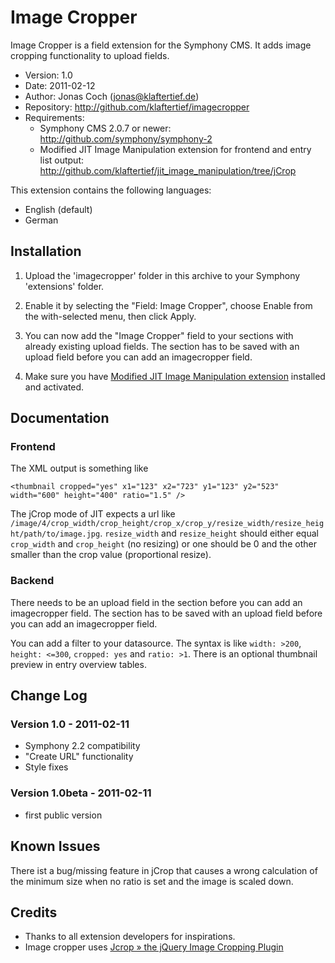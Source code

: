 # Image Cropper

Image Cropper is a field extension for the Symphony CMS. It adds image cropping functionality to upload fields.

* Version: 1.0
* Date: 2011-02-12
* Author: Jonas Coch (jonas@klaftertief.de)
* Repository: <http://github.com/klaftertief/imagecropper>
* Requirements:
	* Symphony CMS 2.0.7 or newer: <http://github.com/symphony/symphony-2>
	* Modified JIT Image Manipulation extension for frontend and entry list output: <http://github.com/klaftertief/jit_image_manipulation/tree/jCrop>

This extension contains the following languages:

* English (default)
* German

## Installation

1. Upload the 'imagecropper' folder in this archive to your Symphony 'extensions' folder.

2. Enable it by selecting the "Field: Image Cropper", choose Enable from the with-selected menu, then click Apply.

3. You can now add the "Image Cropper" field to your sections with already existing upload fields. The section has to be saved with an upload field before you can add an imagecropper field.

4. Make sure you have [Modified JIT Image Manipulation extension](http://github.com/klaftertief/jit_image_manipulation/tree/jCrop) installed and activated.

## Documentation

### Frontend

The XML output is something like

	<thumbnail cropped="yes" x1="123" x2="723" y1="123" y2="523" width="600" height="400" ratio="1.5" />

The jCrop mode of JIT expects a url like `/image/4/crop_width/crop_height/crop_x/crop_y/resize_width/resize_height/path/to/image.jpg`. `resize_width` and `resize_height` should either equal `crop_width` and `crop_height` (no resizing) or one should be 0 and the other smaller than the crop value (proportional resize).

### Backend

There needs to be an upload field in the section before you can add an imagecropper field. The section has to be saved with an upload field before you can add an imagecropper field.

You can add a filter to your datasource. The syntax is like `width: >200`, `height: <=300`, `cropped: yes` and `ratio: >1`.
There is an optional thumbnail preview in entry overview tables.

## Change Log

### Version 1.0 - 2011-02-11

* Symphony 2.2 compatibility
* "Create URL" functionality
* Style fixes

### Version 1.0beta - 2011-02-11

* first public version

## Known Issues

There ist a bug/missing feature in jCrop that causes a wrong calculation of the minimum size when no ratio is set and the image is scaled down.

## Credits

* Thanks to all extension developers for inspirations.
* Image cropper uses [Jcrop » the jQuery Image Cropping Plugin](http://deepliquid.com/content/Jcrop.html)
